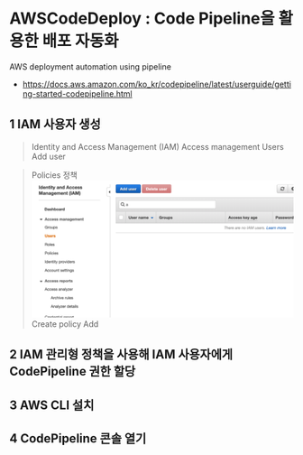 # AWSCodeDeploy : Code Pipeline을 활용한 배포 자동화
AWS deployment automation using pipeline
- https://docs.aws.amazon.com/ko_kr/codepipeline/latest/userguide/getting-started-codepipeline.html

## 1 IAM 사용자 생성
> Identity and Access Management (IAM) 
> Access management 
> Users
> Add user


> Policies 정책
![](img/1.png)
> Create policy 
> Add 


## 2 IAM 관리형 정책을 사용해 IAM 사용자에게 CodePipeline 권한 할당

## 3 AWS CLI 설치

## 4 CodePipeline 콘솔 열기


